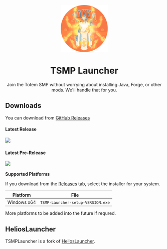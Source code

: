 <p align="center"><img src="./app/assets/images/TSMPCircle.png" width="150px" height="150px" alt="Totem Club"></p>

<h1 align="center">TSMP Launcher</h1>

<p align="center">Join the Totem SMP without worrying about installing Java, Forge, or other mods. We'll handle that for you.</p>


## Downloads

You can download from [GitHub Releases](https://github.com/Redllamaaa/tsmplauncher/releases)

#### Latest Release

[![](https://img.shields.io/github/release/dscalzi/HeliosLauncher.svg?style=flat-square)](https://github.com/Redllamaaa/tsmplauncher/releases/latest)

#### Latest Pre-Release
[![](https://img.shields.io/github/release/dscalzi/HeliosLauncher/all.svg?style=flat-square)](https://github.com/Redllamaaa/tsmplauncher/releases)

**Supported Platforms**

If you download from the [Releases](https://github.com/Redllamaaa/tsmplauncher/releases) tab, select the installer for your system.

| Platform | File |
| -------- | ---- |
| Windows x64 | `TSMP-Launcher-setup-VERSION.exe` |


More platforms to be added into the future if requred.

## HeliosLauncher

TSMPLauncher is a fork of [HeliosLauncher](https://github.com/dscalzi/HeliosLauncher).

